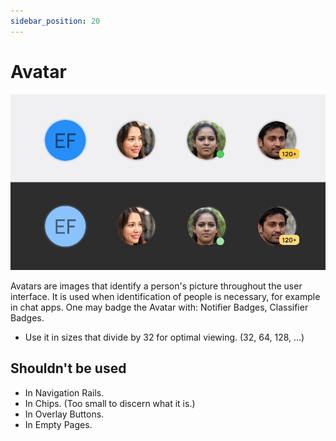```yaml
---
sidebar_position: 20
---
```


# Avatar

![](/assets/avatar.png)

Avatars are images that identify a person's picture throughout the user interface. It is used when identification of people is necessary, for example in chat apps.
One may badge the Avatar with: Notifier Badges, Classifier Badges.

- Use it in sizes that divide by 32 for optimal viewing. (32, 64, 128, …)

## Shouldn't be used

- In Navigation Rails.
- In Chips. (Too small to discern what it is.)
- In Overlay Buttons.
- In Empty Pages.
